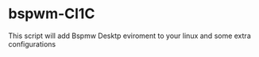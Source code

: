 # bspwm-Cl1C
This script will add Bspmw Desktp eviroment to your linux and some extra configurations
